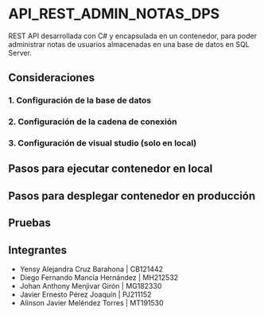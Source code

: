 # API_REST_ADMIN_NOTAS_DPS
REST API desarrollada con C# y encapsulada en un contenedor, para poder administrar notas de usuarios almacenadas en una base de datos en SQL Server.

## Consideraciones

### 1. Configuración de la base de datos
### 2. Configuración de la cadena de conexión
### 3. Configuración de visual studio (solo en local)

## Pasos para ejecutar contenedor en local

## Pasos para desplegar contenedor en producción

## Pruebas

## Integrantes
- Yensy Alejandra Cruz Barahona | CB121442
- Diego Fernando Mancía Hernández | MH212532
- Johan Anthony Menjivar Girón | MG182330
- Javier Ernesto Pérez Joaquín | PJ211152
- Alinson Javier Meléndez Torres | MT191530
